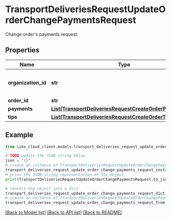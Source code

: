 # TransportDeliveriesRequestUpdateOrderChangePaymentsRequest

Change order's payments request.

## Properties

Name | Type | Description | Notes
------------ | ------------- | ------------- | -------------
**organization_id** | **str** | Organization ID.                Can be obtained by &#x60;/api/1/organizations&#x60; operation. | 
**order_id** | **str** | Order ID. | 
**payments** | [**List[TransportDeliveriesRequestCreateOrderPayment]**](TransportDeliveriesRequestCreateOrderPayment.md) | Order payments. | 
**tips** | [**List[TransportDeliveriesRequestCreateOrderTipsPayment]**](TransportDeliveriesRequestCreateOrderTipsPayment.md) | Order tips. | [optional] 

## Example

```python
from iiko_cloud_client.models.transport_deliveries_request_update_order_change_payments_request import TransportDeliveriesRequestUpdateOrderChangePaymentsRequest

# TODO update the JSON string below
json = "{}"
# create an instance of TransportDeliveriesRequestUpdateOrderChangePaymentsRequest from a JSON string
transport_deliveries_request_update_order_change_payments_request_instance = TransportDeliveriesRequestUpdateOrderChangePaymentsRequest.from_json(json)
# print the JSON string representation of the object
print(TransportDeliveriesRequestUpdateOrderChangePaymentsRequest.to_json())

# convert the object into a dict
transport_deliveries_request_update_order_change_payments_request_dict = transport_deliveries_request_update_order_change_payments_request_instance.to_dict()
# create an instance of TransportDeliveriesRequestUpdateOrderChangePaymentsRequest from a dict
transport_deliveries_request_update_order_change_payments_request_from_dict = TransportDeliveriesRequestUpdateOrderChangePaymentsRequest.from_dict(transport_deliveries_request_update_order_change_payments_request_dict)
```
[[Back to Model list]](../README.md#documentation-for-models) [[Back to API list]](../README.md#documentation-for-api-endpoints) [[Back to README]](../README.md)


